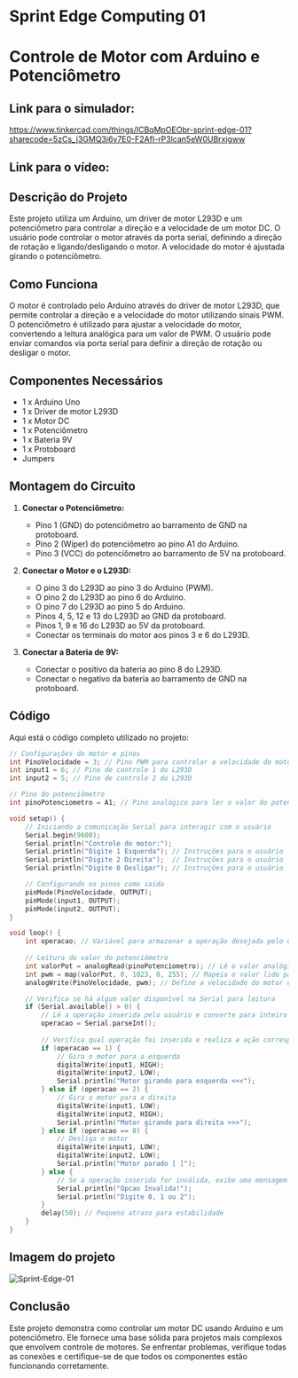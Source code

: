 # Sprint Edge Computing 01

# Controle de Motor com Arduino e Potenciômetro

## Link para o simulador:
https://www.tinkercad.com/things/lCBqMpOEObr-sprint-edge-01?sharecode=5zCs_j3GMQ3i6v7E0-F2AfI-rP3lcan5eW0UBrxjgww

## Link para o vídeo:


## Descrição do Projeto

Este projeto utiliza um Arduino, um driver de motor L293D e um potenciômetro para controlar a direção e a velocidade de um motor DC. O usuário pode controlar o motor através da porta serial, definindo a direção de rotação e ligando/desligando o motor. A velocidade do motor é ajustada girando o potenciômetro.

## Como Funciona

O motor é controlado pelo Arduino através do driver de motor L293D, que permite controlar a direção e a velocidade do motor utilizando sinais PWM. O potenciômetro é utilizado para ajustar a velocidade do motor, convertendo a leitura analógica para um valor de PWM. O usuário pode enviar comandos via porta serial para definir a direção de rotação ou desligar o motor.

## Componentes Necessários

- 1 x Arduino Uno
- 1 x Driver de motor L293D
- 1 x Motor DC
- 1 x Potenciômetro 
- 1 x Bateria 9V
- 1 x Protoboard
- Jumpers

## Montagem do Circuito

1. **Conectar o Potenciômetro:**
   - Pino 1 (GND) do potenciômetro ao barramento de GND na protoboard.
   - Pino 2 (Wiper) do potenciômetro ao pino A1 do Arduino.
   - Pino 3 (VCC) do potenciômetro ao barramento de 5V na protoboard.

2. **Conectar o Motor e o L293D:**
   - O pino 3 do L293D ao pino 3 do Arduino (PWM).
   - O pino 2 do L293D ao pino 6 do Arduino.
   - O pino 7 do L293D ao pino 5 do Arduino.
   - Pinos 4, 5, 12 e 13 do L293D ao GND da protoboard.
   - Pinos 1, 9 e 16 do L293D ao 5V da protoboard.
   - Conectar os terminais do motor aos pinos 3 e 6 do L293D.
     
1. **Conectar a Bateria de 9V:**
   - Conectar o positivo da bateria ao pino 8 do L293D.
   - Conectar o negativo da bateria ao barramento de GND na protoboard.

## Código

Aqui está o código completo utilizado no projeto:

```cpp
// Configurações do motor e pinos
int PinoVelocidade = 3; // Pino PWM para controlar a velocidade do motor
int input1 = 6; // Pino de controle 1 do L293D
int input2 = 5; // Pino de controle 2 do L293D

// Pino do potenciômetro
int pinoPotenciometro = A1; // Pino analógico para ler o valor do potenciômetro

void setup() {
    // Iniciando a comunicação Serial para interagir com o usuário
    Serial.begin(9600);
    Serial.println("Controle do motor:");
    Serial.println("Digite 1 Esquerda"); // Instruções para o usuário
    Serial.println("Digite 2 Direita");  // Instruções para o usuário
    Serial.println("Digite 0 Desligar"); // Instruções para o usuário

    // Configurando os pinos como saída
    pinMode(PinoVelocidade, OUTPUT);
    pinMode(input1, OUTPUT);
    pinMode(input2, OUTPUT);
}

void loop() {
    int operacao; // Variável para armazenar a operação desejada pelo usuário
    
    // Leitura do valor do potenciômetro
    int valorPot = analogRead(pinoPotenciometro); // Lê o valor analógico do potenciômetro (0-1023)
    int pwm = map(valorPot, 0, 1023, 0, 255); // Mapeia o valor lido para a faixa de PWM (0-255)
    analogWrite(PinoVelocidade, pwm); // Define a velocidade do motor com base no valor do PWM

    // Verifica se há algum valor disponível na Serial para leitura
    if (Serial.available() > 0) {
        // Lê a operação inserida pelo usuário e converte para inteiro
        operacao = Serial.parseInt();
        
        // Verifica qual operação foi inserida e realiza a ação correspondente
        if (operacao == 1) {
            // Gira o motor para a esquerda
            digitalWrite(input1, HIGH);
            digitalWrite(input2, LOW);
            Serial.println("Motor girando para esquerda <<<");
        } else if (operacao == 2) {
            // Gira o motor para a direita
            digitalWrite(input1, LOW);
            digitalWrite(input2, HIGH);
            Serial.println("Motor girando para direita >>>");
        } else if (operacao == 0) {
            // Desliga o motor
            digitalWrite(input1, LOW);
            digitalWrite(input2, LOW);
            Serial.println("Motor parado [ ]");
        } else {
            // Se a operação inserida for inválida, exibe uma mensagem de erro
            Serial.println("Opcao Invalida!");
            Serial.println("Digite 0, 1 ou 2");
        }
        delay(50); // Pequeno atraso para estabilidade
    }
}
```
## Imagem do projeto
![Sprint-Edge-01](https://github.com/aarthurbf/sprint01edgecomputing/assets/161460625/e50bd7c7-a3b7-4d80-8a7e-8e6d8b794aa4)

## Conclusão
Este projeto demonstra como controlar um motor DC usando Arduino e um potenciômetro. Ele fornece uma base sólida para projetos mais complexos que envolvem controle de motores. Se enfrentar problemas, verifique todas as conexões e certifique-se de que todos os componentes estão funcionando corretamente.

